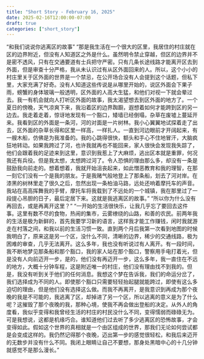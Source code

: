 ```yaml
---
title: "Short Story - February 16, 2025"
date: 2025-02-16T12:00:00-07:00
draft: true
categories: ["short_story"]
---
```

“和我们说说你逃离区的故事”
“那是我生活在一个很大的区里，我居住的村庄就在区的边界附近，但没有人知道区之外是什么。虽然明令禁止穿越，但区的边界并不是密不透风，只有在交通要道有士兵把守严密。只有几条长途线路才能离开区去到外面，但是审查十分严格，我从未认识过有从区外面回来的人。所以，这个小小的村庄里关于区外面的世界是一个禁忌，在公开场合没有人会提到这个话题，但私下里，大家充满了好奇。没有人知道这些传说是从哪里开始的，说区外面会下果子雨，螃蟹的身体玻璃一般透明，区外面的人高大生猛，和他们对视一下就会晕过去。我一有机会就向人打听区外面的故事，我太渴望想去到区外面的地方了。一个夏日的傍晚，天气凉爽下来，我沿着区的边界踟蹰，遐想着如何才能跨到区的另一边去。我走着走着，惊讶地发现有一个豁口，矮墙已经倒塌，杂草在废墟上蔓延开来。我看到区的外面是一条河，河的对面是一片树林。我小心翼翼地试探着走了出去，区外面的杂草长得和区里一样高，一样扎人。一直到河边眼前才开阔起来，有一艘木船，仿佛是为我准备的。我的心跳得很快，额头和手心不住地冒汗，大脑疯狂地转动。如果我跨过了河，也许我就再也不能回来，家人很快会发现我失踪了，他们会跟着我的足迹来到这里，意识到我惹上了大麻烦，逃出区本就是重罪，何况我还有兵役。但是我太想，太想跨过河了。令人恐惧的理由那么多，却没有一条是鼓励我向前走的。想着想着，我就开始沮丧起来，如此憎恶教育和我的理智，在那一刻它们没有一个是我的朋友。于是我赌气般地登上了那条船，划去了河对岸。在漆黑的树林里走了很久之后，忽然出现一条柏油马路，远处还响着摩托车的声音。我站在高高挥舞我的手臂，摩托车将我载到了不远处的一个城镇，我在那里过了一段提心吊胆的日子，最后定居下来。这就是我逃离区的故事。”
“所以你为什么没有再回去，或是再离开这里？”
“一开始的生活很快乐，让我几乎忘了要回去这件事。这里有数不尽的食物，热闹的集市，云雾缭绕的山路，和善的农民。前两年我的生活是极为新鲜的，首先我要学习新的语言，这样我才能工作赚钱，闲时我就游走在村落之间，和我以前的生活习惯一致。直到两个月后我第一次看到地图的时候我明白了，原来这是另一个区，没什么不同，清晰的边界，稀少的交通线路，极为困难的审查，几乎无法离开。这么多年，我也没有听说过有人离开。有一段时间，我不断地梦见那条船和那个豁口，我的家人站在那个豁口，警察用手电打着光，但是没有人向前迈开一步，是的，他们没有再迈开一步，这么多年，我一直住在不远的地方，大概十分钟车程，这是附近唯一的村庄，他们没有理由找不到我的。但是，我没有听到关于他们的任何消息。我想这个梦在告诉我，我们的命运分岔了，我们选择成为不同的人。即使那个豁口只需要轻轻抬起腿就能跨过，即使有这么多迫切的理由，但是他们没有选择这么做。而我不再离开，是我意识到再成为那个夜晚的我是不可能的，我逃离了区，却掉进了另一个区，所以逃离的意义是为了什么呢？这摧毁了那个夜晚的我，那种心境，使我不再会做出登船的决定。从外人的角度看，我似乎变得和我曾经生活的村庄的村民没什么不同，变得懦弱而碌碌无为。可是我想说，这都是机缘巧合。谁知道他们过去听了多少逃离区的恐怖故事，才会变得如此。假如这个世界的真相就是一个由区组成的世界，那我们无论如何尝试都是会变成这样的。我仍然记得那个夜晚，迈出第一步的感觉很轻松，和我后来迈开的无数步并没有什么不同。我闭上眼睛让自己不要想，那身处黑暗中心的十几分钟就感觉不是那么漫长。”